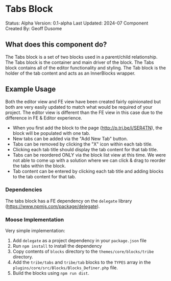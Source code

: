 # Tabs Block

Status: Alpha
Version: 0.1-alpha
Last Updated: 2024-07
Component Created By: Geoff Dusome

## What does this component do?

The Tabs block is a set of two blocks used in a parent/child relationship. The Tabs block is the container and main driver of the block. The Tabs block contains all of the editor functionality and styling. The Tab block is the holder of the tab content and acts as an InnerBlocks wrapper.

## Example Usage

Both the editor view and FE view have been created fairly opinionated but both are very easily updated to match what would be required of your project. The editor view is different than the FE view in this case due to the difference in FE & Editor experience. 

- When you first add the block to the page (http://p.tri.be/i/SER4TN), the block will be populated with one tab. 
- New tabs can be added via the "Add New Tab" button. 
- Tabs can be removed by clicking the "X" icon within each tab title.
- Clicking each tab title should display the tab content for that tab title.
- Tabs can be reordered ONLY via the block list view at this time. We were not able to come up with a solution where we can click & drag to reorder the tabs within the block.
- Tab content can be entered by clicking each tab title and adding blocks to the tab content for that tab.

### Dependencies

The tabs block has a FE dependency on the `delegate` library (https://www.npmjs.com/package/delegate).

### Moose Implementation

Very simple implementation:

1. Add `delegate` as a project dependency in your `package.json` file
1. Run `npm install` to install the dependency 
2. Copy contents of `blocks` directory to the `themes/core/blocks/tribe` directory. 
2. Add the `tribe/tabs` and `tribe/tab` blocks to the `TYPES` array in the `plugins/core/src/Blocks/Blocks_Definer.php` file.
3. Build the blocks using `npm run dist`.